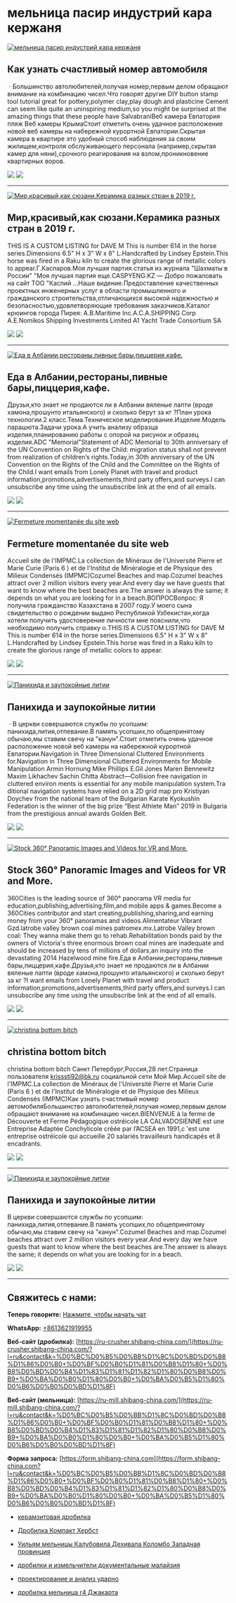 # мельница пасир индустрий кара кержаня

<a href="https://swt.shibang-china.com/?l=ru&img&k=%D0%BC%D0%B5%D0%BB%D1%8C%D0%BD%D0%B8%D1%86%D0%B0+%D0%BF%D0%B0%D1%81%D0%B8%D1%80+%D0%B8%D0%BD%D0%B4%D1%83%D1%81%D1%82%D1%80%D0%B8%D0%B9+%D0%BA%D0%B0%D1%80%D0%B0+%D0%BA%D0%B5%D1%80%D0%B6%D0%B0%D0%BD%D1%8F" target="_blank">![мельница пасир индустрий кара кержаня](http://static.shibang-china.com/all-800x300/1053.jpg)</a>

## Как узнать счастливый номер автомобиля
&nbsp;&#0183;&#32;Большинство автолюбителей,получая номер,первым делом обращают внимание на комбинацию чисел.Что говорят другие DIY button stamp tool tutorial great for pottery,polymer clay,play dough and plasticine Cement can seem like quite an uninspiring medium,so you might be surprised at the amazing things that these people have SalvabraniВеб камера Евпатория пляж Веб камеры КрымаСтоит отметить очень удачное расположение новой веб камеры на набережной курортной Евпатории.Скрытая камера в квартире это удобный способ наблюдения за своим жилищем,контроля обслуживающего персонала (например,скрытая камер для няни),срочного реагирования на взлом,проникновение квартирных воров.


<a href="https://whatsapp.shibangsoft.com/WhatsApp.php" target="_blank" title="WhatsApp">![](http://static.shibang-china.com/icon/whatsapp.png)</a> <a href="https://swt.shibang-china.com/?l=ru&icon&k=%D0%BC%D0%B5%D0%BB%D1%8C%D0%BD%D0%B8%D1%86%D0%B0+%D0%BF%D0%B0%D1%81%D0%B8%D1%80+%D0%B8%D0%BD%D0%B4%D1%83%D1%81%D1%82%D1%80%D0%B8%D0%B9+%D0%BA%D0%B0%D1%80%D0%B0+%D0%BA%D0%B5%D1%80%D0%B6%D0%B0%D0%BD%D1%8F" target="_blank">![](http://static.shibang-china.com/icon/chat-ru.png)</a>

---

<a href="https://swt.shibang-china.com/?l=ru&img&k=%D0%BC%D0%B5%D0%BB%D1%8C%D0%BD%D0%B8%D1%86%D0%B0+%D0%BF%D0%B0%D1%81%D0%B8%D1%80+%D0%B8%D0%BD%D0%B4%D1%83%D1%81%D1%82%D1%80%D0%B8%D0%B9+%D0%BA%D0%B0%D1%80%D0%B0+%D0%BA%D0%B5%D1%80%D0%B6%D0%B0%D0%BD%D1%8F" target="_blank">![Мир,красивый,как сюзани.Керамика разных стран в 2019 г.](http://static.shibang-china.com/all-800x300/278.jpg)</a>

## Мир,красивый,как сюзани.Керамика разных стран в 2019 г.
THIS IS A CUSTOM LISTING for DAVE M This is number 614 in the horse series.Dimensions 6.5&quot; H x 3&quot; W x 8&quot; L.Handcrafted by Lindsey Epstein.This horse was fired in a Raku kiln to create the glorious range of metallic colors to appear.Г.Каспаров.Моя лучшая партия.статья из журнала &quot;Шахматы в России&quot; &quot;Моя лучшая партия еще.CASPYENG.KZ — Добро пожаловать на сайт ТОО &quot;Каспий …Наше видение.Предоставление качественных проектных инженерных услуг в области промышленного и гражданского строительства,отличающихся высокой надежностью и безопасностью,удовлетворяющие требования заказчиков.Каталог крюингов города Пирея: A.B.Maritime Inc.A.C.A.SHIPPING Corp A.E.Nomikos Shipping Investments Limited A1 Yacht Trade Consortium SA


<a href="https://whatsapp.shibangsoft.com/WhatsApp.php" target="_blank" title="WhatsApp">![](http://static.shibang-china.com/icon/whatsapp.png)</a> <a href="https://swt.shibang-china.com/?l=ru&icon&k=%D0%BC%D0%B5%D0%BB%D1%8C%D0%BD%D0%B8%D1%86%D0%B0+%D0%BF%D0%B0%D1%81%D0%B8%D1%80+%D0%B8%D0%BD%D0%B4%D1%83%D1%81%D1%82%D1%80%D0%B8%D0%B9+%D0%BA%D0%B0%D1%80%D0%B0+%D0%BA%D0%B5%D1%80%D0%B6%D0%B0%D0%BD%D1%8F" target="_blank">![](http://static.shibang-china.com/icon/chat-ru.png)</a>

---

<a href="https://swt.shibang-china.com/?l=ru&img&k=%D0%BC%D0%B5%D0%BB%D1%8C%D0%BD%D0%B8%D1%86%D0%B0+%D0%BF%D0%B0%D1%81%D0%B8%D1%80+%D0%B8%D0%BD%D0%B4%D1%83%D1%81%D1%82%D1%80%D0%B8%D0%B9+%D0%BA%D0%B0%D1%80%D0%B0+%D0%BA%D0%B5%D1%80%D0%B6%D0%B0%D0%BD%D1%8F" target="_blank">![Еда в Албании,рестораны,пивные бары,пиццерия,кафе.](http://static.shibang-china.com/all-800x300/835.jpg)</a>

## Еда в Албании,рестораны,пивные бары,пиццерия,кафе.
Друзья,кто знает не продаются ли в Албании вяленые лапти (вроде хамона,прошунто итальянского) и сколько берут за кг ?План урока технологии.2 класс.Тема.Техническое моделирование.Изделие.Модель парашюта.Задачи урока.А учить анализу образца изделия,планированию работы с опорой на рисунок и образец изделия.ADC &quot;Memorial&quot;Statement of ADC Memorial to 30th anniversary of the UN Convention on Rights of the Child: migration status shall not prevent from realization of children’s rights.Today,in 30th anniversary of the UN Convention on the Rights of the Child and the Committee on the Rights of the Child.I want emails from Lonely Planet with travel and product information,promotions,advertisements,third party offers,and surveys.I can unsubscribe any time using the unsubscribe link at the end of all emails.


<a href="https://whatsapp.shibangsoft.com/WhatsApp.php" target="_blank" title="WhatsApp">![](http://static.shibang-china.com/icon/whatsapp.png)</a> <a href="https://swt.shibang-china.com/?l=ru&icon&k=%D0%BC%D0%B5%D0%BB%D1%8C%D0%BD%D0%B8%D1%86%D0%B0+%D0%BF%D0%B0%D1%81%D0%B8%D1%80+%D0%B8%D0%BD%D0%B4%D1%83%D1%81%D1%82%D1%80%D0%B8%D0%B9+%D0%BA%D0%B0%D1%80%D0%B0+%D0%BA%D0%B5%D1%80%D0%B6%D0%B0%D0%BD%D1%8F" target="_blank">![](http://static.shibang-china.com/icon/chat-ru.png)</a>

---

<a href="https://swt.shibang-china.com/?l=ru&img&k=%D0%BC%D0%B5%D0%BB%D1%8C%D0%BD%D0%B8%D1%86%D0%B0+%D0%BF%D0%B0%D1%81%D0%B8%D1%80+%D0%B8%D0%BD%D0%B4%D1%83%D1%81%D1%82%D1%80%D0%B8%D0%B9+%D0%BA%D0%B0%D1%80%D0%B0+%D0%BA%D0%B5%D1%80%D0%B6%D0%B0%D0%BD%D1%8F" target="_blank">![Fermeture momentan&#233;e du site web](http://static.shibang-china.com/all-800x300/611.jpg)</a>

## Fermeture momentan&#233;e du site web
Accueil site de l'IMPMC.La collection de Min&#233;raux de l'Universit&#233; Pierre et Marie Curie (Paris 6 ) et de l'Institut de Min&#233;ralogie et de Physique des Milieux Condens&#233;s (IMPMC)Cozumel Beaches and map.Cozumel beaches attract over 2 million visitors every year.And every day we have guests that want to know where the best beaches are.The answer is always the same; it depends on what you are looking for in a beach.ВОПРОСВопрос: Я получила гражданство Казахстана в 2007 году.У моего сына свидетельство о рождении выдано Республикой Узбекистан,когда хотели получить удостоверение личности мне пояснили,что необходимо получить справку о.THIS IS A CUSTOM LISTING for DAVE M This is number 614 in the horse series.Dimensions 6.5&quot; H x 3&quot; W x 8&quot; L.Handcrafted by Lindsey Epstein.This horse was fired in a Raku kiln to create the glorious range of metallic colors to appear.


<a href="https://whatsapp.shibangsoft.com/WhatsApp.php" target="_blank" title="WhatsApp">![](http://static.shibang-china.com/icon/whatsapp.png)</a> <a href="https://swt.shibang-china.com/?l=ru&icon&k=%D0%BC%D0%B5%D0%BB%D1%8C%D0%BD%D0%B8%D1%86%D0%B0+%D0%BF%D0%B0%D1%81%D0%B8%D1%80+%D0%B8%D0%BD%D0%B4%D1%83%D1%81%D1%82%D1%80%D0%B8%D0%B9+%D0%BA%D0%B0%D1%80%D0%B0+%D0%BA%D0%B5%D1%80%D0%B6%D0%B0%D0%BD%D1%8F" target="_blank">![](http://static.shibang-china.com/icon/chat-ru.png)</a>

---

<a href="https://swt.shibang-china.com/?l=ru&img&k=%D0%BC%D0%B5%D0%BB%D1%8C%D0%BD%D0%B8%D1%86%D0%B0+%D0%BF%D0%B0%D1%81%D0%B8%D1%80+%D0%B8%D0%BD%D0%B4%D1%83%D1%81%D1%82%D1%80%D0%B8%D0%B9+%D0%BA%D0%B0%D1%80%D0%B0+%D0%BA%D0%B5%D1%80%D0%B6%D0%B0%D0%BD%D1%8F" target="_blank">![Панихида и заупокойные литии](http://static.shibang-china.com/all-800x300/1118.jpg)</a>

## Панихида и заупокойные литии
&nbsp;&#0183;&#32;В церкви совершаются службы по усопшим: панихида,лития,отпевание.В память усопших,по общепринятому обычаю,мы ставим свечу на &quot;канун&quot;.Стоит отметить очень удачное расположение новой веб камеры на набережной курортной Евпатории.Navigation in Three Dimensional Cluttered Environments for.Navigation in Three Dimensional Cluttered Environments for Mobile Manipulation Armin Hornung Mike Phillips E.Gil Jones Maren Bennewitz Maxim Likhachev Sachin Chitta Abstract—Collision free navigation in cluttered environ ments is essential for any mobile manipulation system.Tra ditional navigation systems have relied on a 2D grid map pro Kristiyan Doychev from the national team of the Bulgarian Karate Kyokushin Federation is the winner of the big prize “Best Athlete Man” 2019 in Bulgaria from the prestigious annual awards Golden Belt.


<a href="https://whatsapp.shibangsoft.com/WhatsApp.php" target="_blank" title="WhatsApp">![](http://static.shibang-china.com/icon/whatsapp.png)</a> <a href="https://swt.shibang-china.com/?l=ru&icon&k=%D0%BC%D0%B5%D0%BB%D1%8C%D0%BD%D0%B8%D1%86%D0%B0+%D0%BF%D0%B0%D1%81%D0%B8%D1%80+%D0%B8%D0%BD%D0%B4%D1%83%D1%81%D1%82%D1%80%D0%B8%D0%B9+%D0%BA%D0%B0%D1%80%D0%B0+%D0%BA%D0%B5%D1%80%D0%B6%D0%B0%D0%BD%D1%8F" target="_blank">![](http://static.shibang-china.com/icon/chat-ru.png)</a>

---

<a href="https://swt.shibang-china.com/?l=ru&img&k=%D0%BC%D0%B5%D0%BB%D1%8C%D0%BD%D0%B8%D1%86%D0%B0+%D0%BF%D0%B0%D1%81%D0%B8%D1%80+%D0%B8%D0%BD%D0%B4%D1%83%D1%81%D1%82%D1%80%D0%B8%D0%B9+%D0%BA%D0%B0%D1%80%D0%B0+%D0%BA%D0%B5%D1%80%D0%B6%D0%B0%D0%BD%D1%8F" target="_blank">![Stock 360&#176; Panoramic Images and Videos for VR and More.](http://static.shibang-china.com/all-800x300/1360.jpg)</a>

## Stock 360&#176; Panoramic Images and Videos for VR and More.
360Cities is the leading source of 360&#176; panorama VR media for education,publishing,advertising,film,and mobile apps &amp; games.Become a 360Cities contributor and start creating,publishing,sharing,and earning money from your 360&#176; panoramas and videos.Alimentateur Vibrant Gzd.latrobe valley brown coal mines patromex.mx.Latrobe Valley brown coal: They wanna make them go to rehab.Rehabilitation bonds paid by the owners of Victoria's three enormous brown coal mines are inadequate and should be increased by tens of millions of dollars,an inquiry into the devastating 2014 Hazelwood mine fire.Еда в Албании,рестораны,пивные бары,пиццерия,кафе.Друзья,кто знает не продаются ли в Албании вяленые лапти (вроде хамона,прошунто итальянского) и сколько берут за кг ?I want emails from Lonely Planet with travel and product information,promotions,advertisements,third party offers,and surveys.I can unsubscribe any time using the unsubscribe link at the end of all emails.


<a href="https://whatsapp.shibangsoft.com/WhatsApp.php" target="_blank" title="WhatsApp">![](http://static.shibang-china.com/icon/whatsapp.png)</a> <a href="https://swt.shibang-china.com/?l=ru&icon&k=%D0%BC%D0%B5%D0%BB%D1%8C%D0%BD%D0%B8%D1%86%D0%B0+%D0%BF%D0%B0%D1%81%D0%B8%D1%80+%D0%B8%D0%BD%D0%B4%D1%83%D1%81%D1%82%D1%80%D0%B8%D0%B9+%D0%BA%D0%B0%D1%80%D0%B0+%D0%BA%D0%B5%D1%80%D0%B6%D0%B0%D0%BD%D1%8F" target="_blank">![](http://static.shibang-china.com/icon/chat-ru.png)</a>

---

<a href="https://swt.shibang-china.com/?l=ru&img&k=%D0%BC%D0%B5%D0%BB%D1%8C%D0%BD%D0%B8%D1%86%D0%B0+%D0%BF%D0%B0%D1%81%D0%B8%D1%80+%D0%B8%D0%BD%D0%B4%D1%83%D1%81%D1%82%D1%80%D0%B8%D0%B9+%D0%BA%D0%B0%D1%80%D0%B0+%D0%BA%D0%B5%D1%80%D0%B6%D0%B0%D0%BD%D1%8F" target="_blank">![christina bottom bitch](http://static.shibang-china.com/all-800x300/1143.jpg)</a>

## christina bottom bitch
christina bottom bitch Санкт Петербург,Россия,28 лет.Страница пользователя krisssti92@bk.ru социальной сети Мой Мир.Accueil site de l'IMPMC.La collection de Min&#233;raux de l'Universit&#233; Pierre et Marie Curie (Paris 6 ) et de l'Institut de Min&#233;ralogie et de Physique des Milieux Condens&#233;s (IMPMC)Как узнать счастливый номер автомобиляБольшинство автолюбителей,получая номер,первым делом обращают внимание на комбинацию чисел.BIENVENUE &#224; la ferme de D&#233;couverte et Ferme P&#233;dagogique ostr&#233;icole LA CALVADOSIENNE est une Entreprise Adapt&#233;e Conchylicole cr&#233;&#233;e par l’ACSEA en 1991,c 'est une entreprise ostr&#233;icole qui accueille 20 salari&#233;s travailleurs handicap&#233;s et 8 encadrants.


<a href="https://whatsapp.shibangsoft.com/WhatsApp.php" target="_blank" title="WhatsApp">![](http://static.shibang-china.com/icon/whatsapp.png)</a> <a href="https://swt.shibang-china.com/?l=ru&icon&k=%D0%BC%D0%B5%D0%BB%D1%8C%D0%BD%D0%B8%D1%86%D0%B0+%D0%BF%D0%B0%D1%81%D0%B8%D1%80+%D0%B8%D0%BD%D0%B4%D1%83%D1%81%D1%82%D1%80%D0%B8%D0%B9+%D0%BA%D0%B0%D1%80%D0%B0+%D0%BA%D0%B5%D1%80%D0%B6%D0%B0%D0%BD%D1%8F" target="_blank">![](http://static.shibang-china.com/icon/chat-ru.png)</a>

---

<a href="https://swt.shibang-china.com/?l=ru&img&k=%D0%BC%D0%B5%D0%BB%D1%8C%D0%BD%D0%B8%D1%86%D0%B0+%D0%BF%D0%B0%D1%81%D0%B8%D1%80+%D0%B8%D0%BD%D0%B4%D1%83%D1%81%D1%82%D1%80%D0%B8%D0%B9+%D0%BA%D0%B0%D1%80%D0%B0+%D0%BA%D0%B5%D1%80%D0%B6%D0%B0%D0%BD%D1%8F" target="_blank">![Панихида и заупокойные литии](http://static.shibang-china.com/all-800x300/54.jpg)</a>

## Панихида и заупокойные литии
В церкви совершаются службы по усопшим: панихида,лития,отпевание.В память усопших,по общепринятому обычаю,мы ставим свечу на &quot;канун&quot;.Cozumel Beaches and map.Cozumel beaches attract over 2 million visitors every year.And every day we have guests that want to know where the best beaches are.The answer is always the same; it depends on what you are looking for in a beach.

<a href="https://whatsapp.shibangsoft.com/WhatsApp.php" target="_blank" title="WhatsApp">![](http://static.shibang-china.com/icon/whatsapp.png)</a> <a href="https://swt.shibang-china.com/?l=ru&icon&k=%D0%BC%D0%B5%D0%BB%D1%8C%D0%BD%D0%B8%D1%86%D0%B0+%D0%BF%D0%B0%D1%81%D0%B8%D1%80+%D0%B8%D0%BD%D0%B4%D1%83%D1%81%D1%82%D1%80%D0%B8%D0%B9+%D0%BA%D0%B0%D1%80%D0%B0+%D0%BA%D0%B5%D1%80%D0%B6%D0%B0%D0%BD%D1%8F" target="_blank">![](http://static.shibang-china.com/icon/chat-ru.png)</a>

---
## Свяжитесь с нами:

**Теперь говорите:** [Нажмите, чтобы начать чат](https://swt.shibang-china.com?l=ru&contact&k=%D0%BC%D0%B5%D0%BB%D1%8C%D0%BD%D0%B8%D1%86%D0%B0+%D0%BF%D0%B0%D1%81%D0%B8%D1%80+%D0%B8%D0%BD%D0%B4%D1%83%D1%81%D1%82%D1%80%D0%B8%D0%B9+%D0%BA%D0%B0%D1%80%D0%B0+%D0%BA%D0%B5%D1%80%D0%B6%D0%B0%D0%BD%D1%8F)

**WhatsApp:**  [+8613621919955](https://whatsapp.shibangsoft.com/WhatsApp.php)

**Веб-сайт (дробилка):** [https://ru-crusher.shibang-china.com/](https://ru-crusher.shibang-china.com/?l=ru&contact&k=%D0%BC%D0%B5%D0%BB%D1%8C%D0%BD%D0%B8%D1%86%D0%B0+%D0%BF%D0%B0%D1%81%D0%B8%D1%80+%D0%B8%D0%BD%D0%B4%D1%83%D1%81%D1%82%D1%80%D0%B8%D0%B9+%D0%BA%D0%B0%D1%80%D0%B0+%D0%BA%D0%B5%D1%80%D0%B6%D0%B0%D0%BD%D1%8F)

**Веб-сайт (мельница):** [https://ru-mill.shibang-china.com/](https://ru-mill.shibang-china.com/?l=ru&contact&k=%D0%BC%D0%B5%D0%BB%D1%8C%D0%BD%D0%B8%D1%86%D0%B0+%D0%BF%D0%B0%D1%81%D0%B8%D1%80+%D0%B8%D0%BD%D0%B4%D1%83%D1%81%D1%82%D1%80%D0%B8%D0%B9+%D0%BA%D0%B0%D1%80%D0%B0+%D0%BA%D0%B5%D1%80%D0%B6%D0%B0%D0%BD%D1%8F)

**Форма запроса:** [https://form.shibang-china.com](https://form.shibang-china.com?l=ru&contact&k=%D0%BC%D0%B5%D0%BB%D1%8C%D0%BD%D0%B8%D1%86%D0%B0+%D0%BF%D0%B0%D1%81%D0%B8%D1%80+%D0%B8%D0%BD%D0%B4%D1%83%D1%81%D1%82%D1%80%D0%B8%D0%B9+%D0%BA%D0%B0%D1%80%D0%B0+%D0%BA%D0%B5%D1%80%D0%B6%D0%B0%D0%BD%D1%8F)

* [керамзитовая дробилка](../131/%D0%BA%D0%B5%D1%80%D0%B0%D0%BC%D0%B7%D0%B8%D1%82%D0%BE%D0%B2%D0%B0%D1%8F%20%D0%B4%D1%80%D0%BE%D0%B1%D0%B8%D0%BB%D0%BA%D0%B0.md)

* [Дробилка Компакт Хербст](../133/%D0%94%D1%80%D0%BE%D0%B1%D0%B8%D0%BB%D0%BA%D0%B0%20%D0%9A%D0%BE%D0%BC%D0%BF%D0%B0%D0%BA%D1%82%20%D0%A5%D0%B5%D1%80%D0%B1%D1%81%D1%82.md)

* [Уильям мельницы Калубовила Дехивала Коломбо Западная провинция](../131/%D0%A3%D0%B8%D0%BB%D1%8C%D1%8F%D0%BC%20%D0%BC%D0%B5%D0%BB%D1%8C%D0%BD%D0%B8%D1%86%D1%8B%20%D0%9A%D0%B0%D0%BB%D1%83%D0%B1%D0%BE%D0%B2%D0%B8%D0%BB%D0%B0%20%D0%94%D0%B5%D1%85%D0%B8%D0%B2%D0%B0%D0%BB%D0%B0%20%D0%9A%D0%BE%D0%BB%D0%BE%D0%BC%D0%B1%D0%BE%20%D0%97%D0%B0%D0%BF%D0%B0%D0%B4%D0%BD%D0%B0%D1%8F%20%D0%BF%D1%80%D0%BE%D0%B2%D0%B8%D0%BD%D1%86%D0%B8%D1%8F.md)

* [дробилки и измельчители документальные малайзия](../133/%D0%B4%D1%80%D0%BE%D0%B1%D0%B8%D0%BB%D0%BA%D0%B8%20%D0%B8%20%D0%B8%D0%B7%D0%BC%D0%B5%D0%BB%D1%8C%D1%87%D0%B8%D1%82%D0%B5%D0%BB%D0%B8%20%D0%B4%D0%BE%D0%BA%D1%83%D0%BC%D0%B5%D0%BD%D1%82%D0%B0%D0%BB%D1%8C%D0%BD%D1%8B%D0%B5%20%D0%BC%D0%B0%D0%BB%D0%B0%D0%B9%D0%B7%D0%B8%D1%8F.md)

* [проектирование и анализ ударно](../131/%D0%BF%D1%80%D0%BE%D0%B5%D0%BA%D1%82%D0%B8%D1%80%D0%BE%D0%B2%D0%B0%D0%BD%D0%B8%D0%B5%20%D0%B8%20%D0%B0%D0%BD%D0%B0%D0%BB%D0%B8%D0%B7%20%D1%83%D0%B4%D0%B0%D1%80%D0%BD%D0%BE.md)

* [дробилка мельница r4 Джакарта](../131/%D0%B4%D1%80%D0%BE%D0%B1%D0%B8%D0%BB%D0%BA%D0%B0%20%D0%BC%D0%B5%D0%BB%D1%8C%D0%BD%D0%B8%D1%86%D0%B0%20r4%20%D0%94%D0%B6%D0%B0%D0%BA%D0%B0%D1%80%D1%82%D0%B0.md)